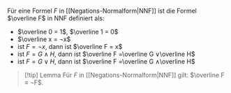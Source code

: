 Für eine Formel $F$ in [[Negations-Normalform|NNF]] ist die Formel $\overline F$ in NNF definiert als: 

- $\overline 0 = 1$,   $\overline 1 = 0$ 
- $\overline x = ¬x$ 
- ist $F = ¬x$,    dann ist    $\overline F = x$ 
- ist $F = G ∧ H$,    dann ist    $\overline F =\overline G ∨\overline H$ 
- ist $F = G ∨ H$,    dann ist    $\overline F =\overline G ∧\overline H$ 

>[!tip] Lemma 
>Für $F$ in [[Negations-Normalform|NNF]] gilt: $\overline F ≡ ¬F$.

